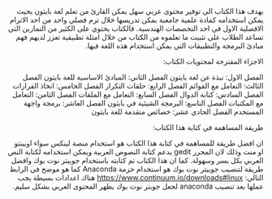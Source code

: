 <!DOCTYPE html>
<html dir="rtl" lang="ar">
<head>
<meta charset="utf-8">
</head>
<body>
<div dir="rtl">
يهدف هذا الكتاب الى توفير محتوى عربي سهل يمكن القارئ من تعلم لغة بايثون بحيث يمكن استخدامه كمادة علمية جامعبة بمكن تدريسها خلال ترم فصلي واحد من احد الاترام الافصلية الاول في احد التخصصات الهندسية. فالكتاب يحتوي على الكثير من التمارين التي تساعد الطلاب على تثبيت ما تعلموه من الكتاب من خلال امثلة تطبيقية تعزز لديهم فهم مبادئ البرمجة والتطبيقات التي يمكن استخدام هذه اللغة فيها.

الاجزاء المقترحة لمحتويات الكتاب:

الفصل الاول: نبذة عن لغة بايثون
الفصل الثاني: المبادئ الاساسية للغة بايثون
الفصل الثالث: التعامل مع القوائم
الفصل الرابع: حلقات التكرار
الفصل الخامس: اتخاذ القرارات 
الفصل السادس: كتابة الدوال
الفصل السابع: التعامل مع الملقات
الفصل الثامن: التعامل مع المكتبات
الفصل التاسع: البرمجة الشيئية في بايثون
الفصل العاشر: برمجة واجهة المستخدم
الفصل الحادي عشر: خصائص متقدمة للغة بايثون



طريقة المساهمة في كتابة هذا الكتاب:

ان افضل طريقة للمساهمة في كتابة هذا الكتاب هو استخدام منصة لينكس سواء اوبينتو او منت وذلك لان المحرر gedit يدعم كتابة النصوص العربية ويمكن استخدامه لكتابة النص العربي بكل يسر وسهولة. كما ان هذا الكتاب تم كتابته باستخدام جوبيتر نوت بوك وافضل طريقة لتنصيب جوبيتر نوت بوك هو استخدام حزمة Anaconda كما هو موضح في الرابط التالي:
https://www.continuum.io/downloads#linux
هناك اعدادات بسيطة يجب عملها بعد تنصيب anaconda لجعل جوبتر نوت بوك يظهر المحتوى العربي بشكل سليم.
</div> 
</body>
</html>
